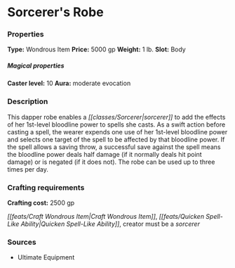 ﻿---
Title: "Sorcerer's Robe"
Type: "Wondrous Item"
Price: "5000 gp"
Weight: "1 lb."
Slot: "Body"
Caster level: "10"
Aura: "moderate evocation"
Description: |
  "This dapper robe enables a sorcerer to add the effects of her 1st-level bloodline power to spells she casts. As a swift action before casting a spell, the wearer expends one use of her 1st-level bloodline power and selects one target of the spell to be affected by that bloodline power. If the spell allows a saving throw, a successful save against the spell means the bloodline power deals half damage (if it normally deals hit point damage) or is negated (if it does not). The robe can be used up to three times per day."
Crafting cost: "2500 gp"
Sources: "['Ultimate Equipment']"
---

# Sorcerer's Robe

### Properties

**Type:** Wondrous Item **Price:** 5000 gp **Weight:** 1 lb. **Slot:** Body

##### Magical properties

**Caster level:** 10 **Aura:** moderate evocation

### Description

This dapper robe enables a _[[classes/Sorcerer|sorcerer]]_ to add the effects of her 1st-level bloodline power to spells she casts. As a swift action before casting a spell, the wearer expends one use of her 1st-level bloodline power and selects one target of the spell to be affected by that bloodline power. If the spell allows a saving throw, a successful save against the spell means the bloodline power deals half damage (if it normally deals hit point damage) or is negated (if it does not). The robe can be used up to three times per day.

### Crafting requirements

**Crafting cost:** 2500 gp

_[[feats/Craft Wondrous Item|Craft Wondrous Item]]_, _[[feats/Quicken Spell-Like Ability|Quicken Spell-Like Ability]]_, creator must be a _sorcerer_

### Sources

* Ultimate Equipment